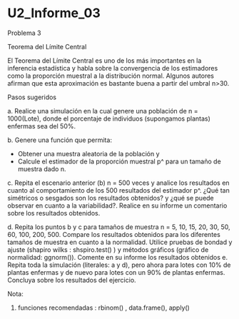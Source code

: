 # U2_Informe_03


Problema 3

Teorema del Límite Central

El Teorema del Límite Central es uno de los más importantes en la inferencia estadística y habla sobre la convergencia de los estimadores como la proporción
muestral a la distribución normal. Algunos autores afirman que esta aproximación es bastante buena a partir del umbral n>30.

Pasos sugeridos

a. Realice una simulación en la cual genere una población de n = 1000(Lote), donde el porcentaje de individuos (supongamos plantas) enfermas sea del 50%.

b. Genere una función que permita:

* Obtener una muestra aleatoria de la población y
* Calcule el estimador de la proporción muestral p^ para un tamaño de muestra dado n.

c. Repita el escenario anterior (b) n = 500 veces y analice los resultados en cuanto al comportamiento de los 500 resultados del estimador p^. ¿Qué tan simétricos o sesgados son los resultados obtenidos? y ¿qué se puede observar en cuanto a la variabilidad?. Realice en su informe un comentario sobre los resultados obtenidos.

d. Repita los puntos b y c para tamaños de muestra n = 5, 10, 15, 20, 30, 50, 60, 100, 200, 500. Compare los resultados obtenidos para los diferentes tamaños de muestra en cuanto a la normalidad. Utilice pruebas de bondad y ajuste (shapiro wilks : shspiro.test() ) y métodos gráficos (gráfico de normalidad: ggnorm()). Comente en su informe los resultados obtenidos
e. Repita toda la simulación (literales: a y d), pero ahora para lotes con 10% de plantas enfermas y de nuevo para lotes con un 90% de plantas enfermas. Concluya sobre los resultados del ejercicio.

Nota:

1. funciones recomendadas : rbinom() , data.frame(), apply()
